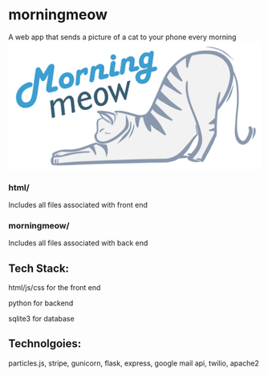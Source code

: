 # morningmeow
A web app that sends a picture of a cat to your phone every morning
<img src="https://github.com/kazar4/morningmeow/blob/master/html/LogoNew2.png" width="600">

### html/
Includes all files associated with front end
### morningmeow/
Includes all files associated with back end


## Tech Stack:
html/js/css for the front end

python for backend

sqlite3 for database


## Technolgoies:
particles.js, stripe, gunicorn, flask, express, google mail api, twilio, apache2
